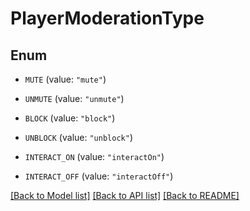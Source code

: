 # PlayerModerationType

## Enum


* `MUTE` (value: `"mute"`)

* `UNMUTE` (value: `"unmute"`)

* `BLOCK` (value: `"block"`)

* `UNBLOCK` (value: `"unblock"`)

* `INTERACT_ON` (value: `"interactOn"`)

* `INTERACT_OFF` (value: `"interactOff"`)


[[Back to Model list]](../README.md#documentation-for-models) [[Back to API list]](../README.md#documentation-for-api-endpoints) [[Back to README]](../README.md)


